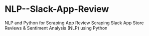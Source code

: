 # NLP--Slack-App-Review
NLP and Python for Scraping App Review 
Scraping Slack App Store Reviews & Sentiment Analysis (NLP) using Python

